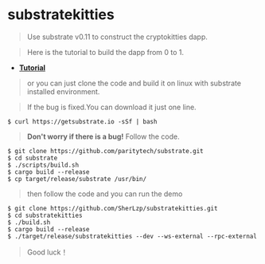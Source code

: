 # substratekitties

> Use substrate v0.11 to construct the cryptokitties dapp.

> Here is the tutorial to build the dapp from 0 to 1.

- **[Tutorial](<https://github.com/crosszonetech/substrate-tutorial>)**

> or you can just clone the code and build it on linux with substrate installed environment.

> If the bug is fixed.You can download it just one line.

```shell
$ curl https://getsubstrate.io -sSf | bash
```

> **Don't worry if there is a bug!** Follow the code.

```shell
$ git clone https://github.com/paritytech/substrate.git
$ cd substrate
$ ./scripts/build.sh
$ cargo build --release
$ cp target/release/substrate /usr/bin/
```

> then follow the code and  you can run the demo

```shell
$ git clone https://github.com/SherLzp/substratekitties.git
$ cd substratekitties
$ ./build.sh
$ cargo build --release
$ ./target/release/substratekitties --dev --ws-external --rpc-external
```

> Good luck！